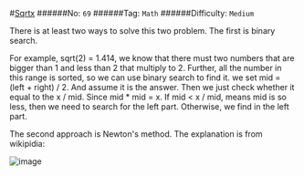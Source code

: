 #[Sqrtx](https://leetcode.com/problems/sqrtx/)
######No: `69`
######Tag: `Math`
######Difficulty: `Medium`

There is at least two ways to solve this two problem.
The first is binary search.

For example, sqrt(2) = 1.414, we know that there must two numbers that are bigger than 1 and less than 2
that multiply to 2. Further, all the number in this range is sorted, so we can use binary search to find
it. we set mid = (left + right) / 2. And assume it is the answer. Then we just check whether it equal
to the x / mid. Since mid * mid = x. If mid < x / mid, means mid is so less, then we need to search
for the left part. Otherwise, we find in the left part.

The second approach is Newton's method. The explanation is from wikipidia:

![image]()
